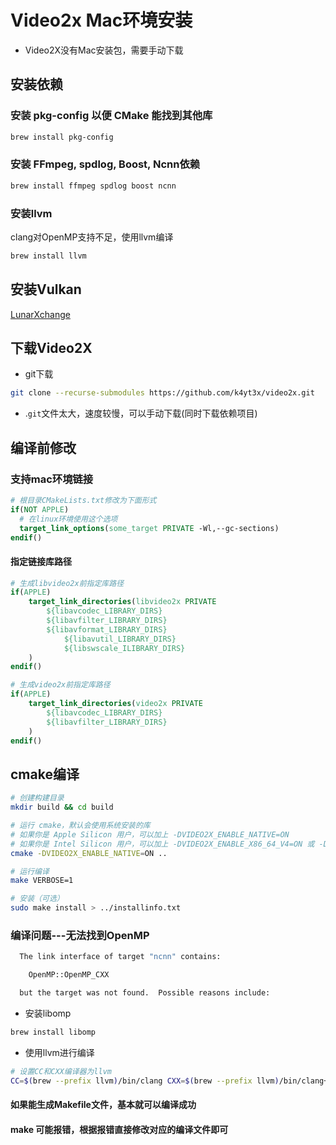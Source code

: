 # Video2x Mac环境安装

- Video2X没有Mac安装包，需要手动下载

## 安装依赖

### 安装 pkg-config 以便 CMake 能找到其他库

```bash
brew install pkg-config
```

### 安装 FFmpeg, spdlog, Boost, Ncnn依赖

```bash
brew install ffmpeg spdlog boost ncnn
```

### 安装llvm

clang对OpenMP支持不足，使用llvm编译

```bash
brew install llvm
```

## 安装Vulkan

[LunarXchange](https://vulkan.lunarg.com/sdk/home)

## 下载Video2X

- git下载

```bash
git clone --recurse-submodules https://github.com/k4yt3x/video2x.git
```

- .`git`文件太大，速度较慢，可以手动下载(同时下载依赖项目)

## 编译前修改

### 支持mac环境链接

```cmake
# 根目录CMakeLists.txt修改为下面形式
if(NOT APPLE)
  # 在linux环境使用这个选项
  target_link_options(some_target PRIVATE -Wl,--gc-sections)
endif()
```

#### 指定链接库路径

```cmake
# 生成libvideo2x前指定库路径
if(APPLE)
	target_link_directories(libvideo2x PRIVATE 
		${libavcodec_LIBRARY_DIRS}
		${libavfilter_LIBRARY_DIRS}
		${libavformat_LIBRARY_DIRS}
        	${libavutil_LIBRARY_DIRS}
        	${libswscale_ILIBRARY_DIRS}
	)
endif()
```

```cmake
# 生成video2x前指定库路径	
if(APPLE)
	target_link_directories(video2x PRIVATE 
		${libavcodec_LIBRARY_DIRS}
		${libavfilter_LIBRARY_DIRS}
	)
endif()
```

## cmake编译

```bash
# 创建构建目录
mkdir build && cd build

# 运行 cmake，默认会使用系统安装的库
# 如果你是 Apple Silicon 用户，可以加上 -DVIDEO2X_ENABLE_NATIVE=ON
# 如果你是 Intel Silicon 用户，可以加上 -DVIDEO2X_ENABLE_X86_64_V4=ON 或 -DVIDEO2X_ENABLE_X86_64_V3=ON
cmake -DVIDEO2X_ENABLE_NATIVE=ON .. 

# 运行编译
make VERBOSE=1

# 安装（可选）
sudo make install > ../installinfo.txt
```

### 编译问题---无法找到OpenMP

```bash
  The link interface of target "ncnn" contains:

    OpenMP::OpenMP_CXX

  but the target was not found.  Possible reasons include:
```

- 安装libomp

```bash
brew install libomp
```

- 使用llvm进行编译

```bash
# 设置CC和CXX编译器为llvm
CC=$(brew --prefix llvm)/bin/clang CXX=$(brew --prefix llvm)/bin/clang++ cmake -DVIDEO2X_ENABLE_NATIVE=ON .. 
```

#### 如果能生成Makefile文件，基本就可以编译成功

#### make 可能报错，根据报错直接修改对应的编译文件即可
